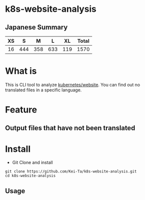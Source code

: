# k8s-website-analysis
## Japanese Summary
<!-- START DIFF RESULTS -->
| XS | S | M | L | XL | Total |
|:------:|:------:|:------:|:------:|:------:|:------:|
| 16 | 444 | 358 | 633 | 119 | 1570 |
<!-- END DIFF RESULTS -->

# What is
This is CLI tool to analyze [kubernetes/website](https://github.com/kubernetes/website).
You can find out no translated files in a specific language.

# Feature
## Output files that have not been translated


<!-- ## Output coverage for translations(feature) -->

# Install
- Git Clone and install
```
git clone https://github.com/Kei-Ta/k8s-website-analysis.git
cd k8s-website-analysis
```

## Usage
